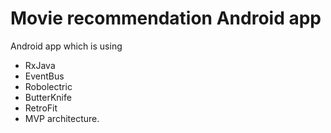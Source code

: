 # Movie recommendation Android app
Android app which is using 
* RxJava
* EventBus
* Robolectric
* ButterKnife
* RetroFit
* MVP architecture.
